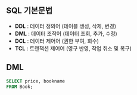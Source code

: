 ## SQL 기본문법

- **DDL** : 데이터 정의어 (테이블 생성, 삭제, 변경)
- **DML** : 데이터 조작어 (데이터 조회, 추가, 수정)
- **DCL** : 데이터 제어어 (권한 부여, 회수)
- **TCL** : 트랜잭션 제어어 (영구 반영, 작업 취소 및 복구)


## DML
```SQL
SELECT price, bookname
FROM Book;
```
